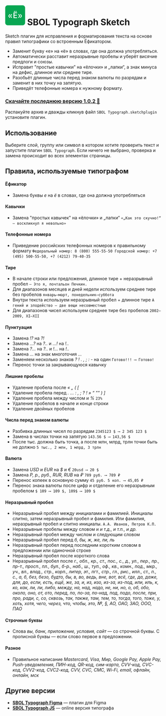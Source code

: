 # ![alt text](https://raw.githubusercontent.com/DanilovM/SBOLTypographSketch/master/SBOLTypograph_icon.svg) SBOL Typograph Sketch

Sketch плагин для исправления и форматирования текста на основе правил типографики со встроенным Ёфикатором.

* Заменит букву «е» на «ё» в словах, где она должна употребляться. 
* Автоматически расставит неразрывные пробелы и уберёт висячие предлоги и союзы. 
* Исправит "простые кавычки" на «ёлочки» и „лапки“, а знак минуса на дефис, длинное или среднее тире. 
* Разобьёт длинные числа перед знаком валюты по разрядам и заменит в них точку на запятую. 
* Приведёт телефонные номера к нужному формату. 

### [Скачайте последнюю версию 1.0.2 :rocket:](https://danilovm.github.io/SBOLTypographSketch/download/sboltypograph-1.0.2.zip)

Распакуйте архив и дважды кликнув файл ```SBOL Typograph.sketchplugin``` установите плагин.
    
## Использование

Выберите слой, группу или символ в котором хотите проверить текст и запустите плагин ```SBOL Typograph```. Если ничего не выбрано, проверка и замена происходит во всех элементах страницы.

## Правила, используемые типографом

#### Ёфикатор

* Замена буквы *е* на *ё* в словах, где она должна употребляться 


#### Кавычки

* Замена "простых кавычек" на «ёлочки» и „лапки“ ```«„Как это скучно!“ — воскликнул я невольно»```


#### Телефонные номера

* Приведение российских телефонных номеров к правильному формату ```Федеральный номер: 8 (800) 555-55-50 Городской номер: +7 (495) 500-55-50, +7 (4212) 79-40-35```

#### Тире

* В начале строки или предложения, длинное тире + неразрывный пробел ```— Это я, почтальон Печкин.```
* Для диапазонов месяцев и дней недели используем среднее тире без пробелов ```январь–март, понедельник–суббота```
* Внутри текста используем неразрывный пробел + длинное тире ```А гений и злодейство — две вещи несовместные```
* Для диапазонов чисел используем среднее тире без пробелов ```2002–2009, XI–XII```

#### Пунктуация

* Замена *!?* на *?!*
* Замена *...?* на *?‥* и *...!* на *!‥*
* Замена *?...* на *?‥* и *!...* на *!‥*
* Замена *...* на знак многоточия *…*
* Заменяем несколько знаков *? ! . , ; : -* на один ```Готово!!! ⟶ Готово!```
* Перенос точки за закрывающуюся кавычку

#### Лишние пробелы

* Удаление пробела после *« „ ( [*
* Удаление пробела перед *. … : , ; ? ! » “ "" ) ]*
* Удаление пробела между числом и *%* ```23%```
* Удаление пробелов в начале и конце строки
* Удаление двойных пробелов


#### Числа перед знаком валюты

* Разбивка длинных чисел по разрядам ```2345123 $ ⟶ 2 345 123 $```
* Замена в числах точки на запятую ```143.56 $ ⟶ 143,56 $```
* После тыс. должна быть точка, а после млн, млрд, трлн точки быть не должно ```5 тыс., 2 млн, 1 млрд, 3 трлн```


#### Валюта

* Замена *USD* и *EUR* на *$* и *€* ```20usd ⟶ 20 $```
* Замена *Р, р., руб., RUR, RUB* на *₽* ```789 руб. ⟶ 789 ₽```
* Перенос копеек в основную сумму ```45 руб. 5 коп. ⟶ 45,05 ₽```
* Перенос знака валюты после цифр и отделение его неразрывным пробелом ```$ 109 ⟶ 109 $, 109$ ⟶ 109 $```

#### Неразрывный пробел

* Неразрывный пробел между инициалами и фамилией. Инициалы слитно, затем неразрывный пробел и фамилия. Или фамилия, неразрывный пробел и слитно инициалы. ```А.А. Иванов, Петров К.П.```
* Неразрывные пробелы между словом и *и т.д., и т.п., и др.*
* Неразрывный пробел между числом и следующим словом
* Неразрывный пробел перед *б, бы, ж, же, ли, ль*
* Неразрывный пробел перед последним коротким словом в предложении или одиночной строке
* Неразрывный пробел после короткого слова
* Неразрывный пробел после *г., обл., кр., ст., пос., с., д., ул., пер., пр., пр-т., просп., пл., бул., б-р., наб., ш., туп., оф., кв., комн., под., мкр., уч., вл., влад., стр., корп., литер, эт., пгт., стр., гл., рис., илл., ст., п., c., а, б, без, безо, будто, бы, в, во, ведь, вне, вот, всё, где, да, даже, для, до, если, есть, ещё, же, за, и, из, изо, из-за, из-под, или, иль, к, ко, как, ли, ли, либо, между, на, над, надо, не, ни, но, о, об, обо, около, оно, от, ото, перед, по, по-за, по-над, под, подо, после, при, про, ради, с, со, сквозь, так, также, там, тем, то, тогда, того, тоже, у, хоть, хотя, чего, через, что, чтобы, это, №, §, АО, ОАО, ЗАО, ООО, ПАО*


#### Строчные буквы

* Слова *вы, банк, приложение, условия, сайт* — со строчной буквы. С прописной буквы — если слово первое в предложении.


#### Разное

* Правильное написание *Mastercard, Visa, Мир, Google Pay, Apple Pay, Push-уведомления, ПИН-код, QR-код, сим-карта, СVV-код, СVС-код, СVV2-код, СVС2-код, CVV, CVC, СМС, Wi-Fi, email, офлайн, онлайн, мск*

## Другие версии
* __[SBOL Typograph Figma](https://www.figma.com/community/plugin/907888805660596065/SBOL-Typograph)__ — плагин для Figma
* __[SBOL Typograph JS](https://danilovm.github.io/SBOLTypographJS/)__ — online версия типографа
